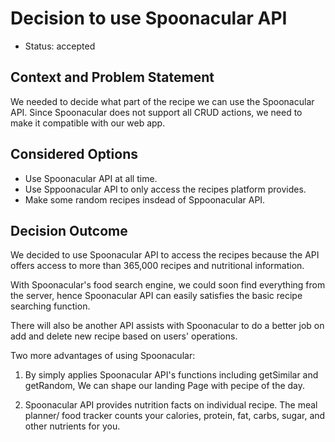 # Decision to use Spoonacular API
* Status: accepted

## Context and Problem Statement
We needed to decide what part of the recipe we can use the Spoonacular API. Since Spoonacular does not support all CRUD actions, we need to make it compatible with our web app.

## Considered Options
* Use Spoonacular API at all time.
* Use Sppoonacular API to only access the recipes platform provides.
* Make some random recipes insdead of Sppoonacular API.

## Decision Outcome
We decided to use Spoonacular API to access the recipes because the API offers access to more than 365,000 recipes and nutritional information. 

With Spoonacular's food search engine, we could soon find everything from the server, hence Spoonacular API can easily satisfies the basic recipe searching function.

There will also be another API assists with Spoonacular to do a better job on add and delete new recipe based on users' operations. 

Two more advantages of using Spoonacular:

1. By simply applies Spoonacular API's functions including getSimilar and getRandom, We can shape our landing Page with pecipe of the day.

2. Spoonacular API provides nutrition facts on individual recipe. The meal planner/ food tracker counts your calories, protein, fat, carbs, sugar, and other nutrients for you.

